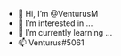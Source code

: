 - 👋 Hi, I’m @VenturusM
- 👀 I’m interested in ...
- 🌱 I’m currently learning ...
- 📫 Venturus#5061

<!---
VenturusM/VenturusM is a ✨ special ✨ repository because its `README.md` (this file) appears on your GitHub profile.
You can click the Preview link to take a look at your changes.
--->
